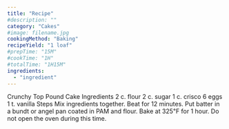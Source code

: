 ```yaml
---
title: "Recipe"
#description: ""
category: "Cakes"
#image: filename.jpg
cookingMethod: "Baking"
recipeYield: "1 loaf"
#prepTime: "15M"
#cookTime: "1H"
#totalTime: "1H15M"
ingredients:
  - "ingredient"
---
```


Crunchy Top Pound Cake
Ingredients
2 c. flour
2 c. sugar
1 c. crisco
6 eggs
1 t. vanilla
Steps
Mix ingredients together. Beat for 12 minutes.
Put batter in a bundt or angel pan coated in PAM and flour.
Bake at 325℉ for 1 hour. Do not open the oven during this time.
